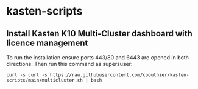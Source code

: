 # kasten-scripts

## Install Kasten K10 Multi-Cluster dashboard with licence management
To run the installation ensure ports 443/80 and 6443 are opened in both directions. 
Then run this command as supersuser:
```console
curl -s curl -s https://raw.githubusercontent.com/cpouthier/kasten-scripts/main/multicluster.sh | bash
```